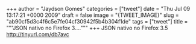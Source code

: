 
+++
author = "Jaydson Gomes"
categories = ["tweet"]
date = "Thu Jul 09 13:17:21 +0000 2009"
draft = false
image = "{TWEET_IMAGE}"
slug = "ab90cf5d3c4f6c5e7fe04cf30942f5b4b304f1de"
tags = ["tweet"]
title = """JSON nativo no Firefox 3...."""
+++
JSON nativo no Firefox 3.5 http://tinyurl.com/db7avc
